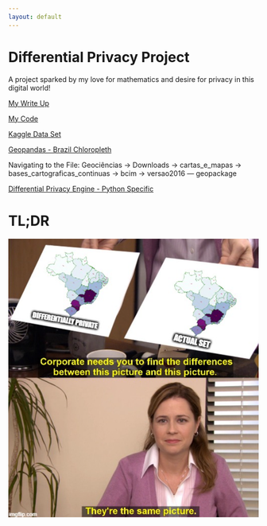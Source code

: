 ```yaml
---
layout: default
---
```

# Differential Privacy Project
A project sparked by my love for mathematics and desire for privacy in this digital world!

<a href="https://alyssaahn.github.io/Differential_Privacy_Write_Up.pdf">My Write Up</a>

[My Code](https://github.com/alyssaahn/Projects/blob/main/DifferentialPrivacy/pdp_prac.py)

[Kaggle Data Set](https://www.kaggle.com/datasets/mcamera/brazil-highway-traffic-accidents?resource=download-directory)

[Geopandas - Brazil Chloropleth](https://www.ibge.gov.br/)

Navigating to the File: Geociências -> Downloads -> cartas_e_mapas -> bases_cartograficas_continuas -> bcim -> versao2016 — geopackage

[Differential Privacy Engine - Python Specific](https://pipelinedp.io/)



# TL;DR
<img src="/Images/joke.PNG">
